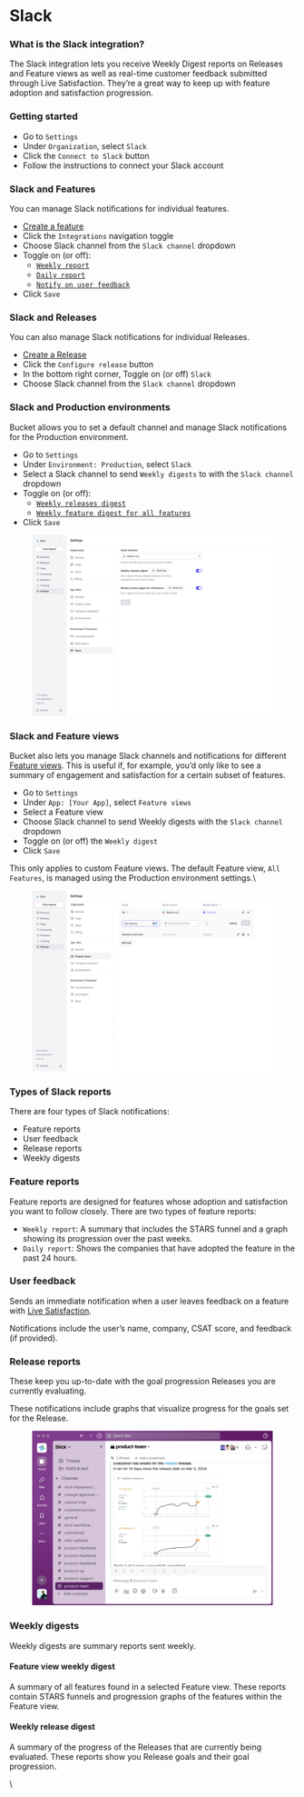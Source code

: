 # Slack

### What is the Slack integration?

The Slack integration lets you receive Weekly Digest reports on Releases and Feature views as well as real-time customer feedback submitted through Live Satisfaction. They’re a great way to keep up with feature adoption and satisfaction progression.&#x20;

### Getting started

* Go to `Settings`
* Under `Organization`, select `Slack`
* Click the `Connect to Slack` button
* Follow the instructions to connect your Slack account

### Slack and Features

You can manage Slack notifications for individual features.

* [Create a feature](../product-handbook/create-your-first-feature.md)&#x20;
* Click the `Integrations` navigation toggle
* Choose Slack channel from the `Slack channel` dropdown
* Toggle on (or off):
  * [`Weekly report`](slack.md#feature-reports)
  * [`Daily report`](slack.md#feature-reports)
  * [`Notify on user feedback`](slack.md#user-feedback)
* Click `Save`

### Slack and Releases

You can also manage Slack notifications for individual Releases.

* [Create a Release](../product-handbook/create-your-first-release.md)&#x20;
* Click the `Configure release` button
* In the bottom right corner,  Toggle on (or off) `Slack`&#x20;
* Choose Slack channel from the `Slack channel` dropdown

### Slack and Production environments

Bucket allows you to set a default channel and manage Slack notifications for the Production environment.&#x20;

* Go to `Settings`
* Under `Environment: Production`, select `Slack`
* Select a Slack channel to send `Weekly digests` to with the `Slack channel` dropdown
* Toggle on (or off):
  * [`Weekly releases digest`](slack.md#weekly-release-digest)
  * [`Weekly feature digest for all features`](slack.md#feature-view-weekly-digest)
* Click `Save`

<figure><img src="../.gitbook/assets/Slack and Environments-min.png" alt=""><figcaption></figcaption></figure>

### Slack and Feature views

Bucket also lets you manage Slack channels and notifications for different [Feature views](https://bucket.co/glossary/feature-views). This is useful if, for example, you’d only like to see a summary of engagement and satisfaction for a certain subset of features.&#x20;

* Go to `Settings`
* Under `App: [Your App]`, select `Feature views`
* Select a Feature view
* Choose Slack channel to send Weekly digests with the `Slack channel` dropdown
* Toggle on (or off) the `Weekly digest`
* Click `Save`

This only applies to custom Feature views. The default Feature view, `All Features`, is managed using the Production environment settings.\


<figure><img src="../.gitbook/assets/Slack and Feature views-min.png" alt=""><figcaption></figcaption></figure>

### Types of Slack reports

There are four types of Slack notifications:

* Feature reports
* User feedback
* Release reports
* Weekly digests&#x20;

### Feature reports

Feature reports are designed for features whose adoption and satisfaction you want to follow closely. There are two types of feature reports:

* `Weekly report`: A summary that includes the STARS funnel and a graph showing its progression over the past weeks.
* `Daily report`: Shows the companies that have adopted the feature in the past 24 hours.

### User feedback

Sends an immediate notification when a user leaves feedback on a feature with [Live Satisfaction](../product-handbook/live-satisfaction.md).&#x20;

Notifications include the user’s name, company, CSAT score, and feedback (if provided).&#x20;

### Release reports

These keep you up-to-date with the goal progression Releases you are currently evaluating.&#x20;

These notifications include graphs that visualize progress for the goals set for the Release.

<figure><img src="../.gitbook/assets/Slack (with auto-layout)-min.png" alt=""><figcaption></figcaption></figure>

### Weekly digests

Weekly digests are summary reports sent weekly.

#### Feature view weekly digest

A summary of all features found in a selected Feature view. These reports contain STARS funnels and progression graphs of the features within the Feature view.

#### Weekly release digest

A summary of the progress of the Releases that are currently being evaluated. These reports show you Release goals and their goal progression.&#x20;

\
